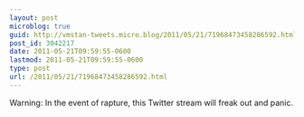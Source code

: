 ```yaml
---
layout: post
microblog: true
guid: http://vmstan-tweets.micro.blog/2011/05/21/71968473458286592.html
post_id: 3042217
date: 2011-05-21T09:59:55-0600
lastmod: 2011-05-21T09:59:55-0600
type: post
url: /2011/05/21/71968473458286592.html
---
```

Warning: In the event of rapture, this Twitter stream will freak out and panic.
